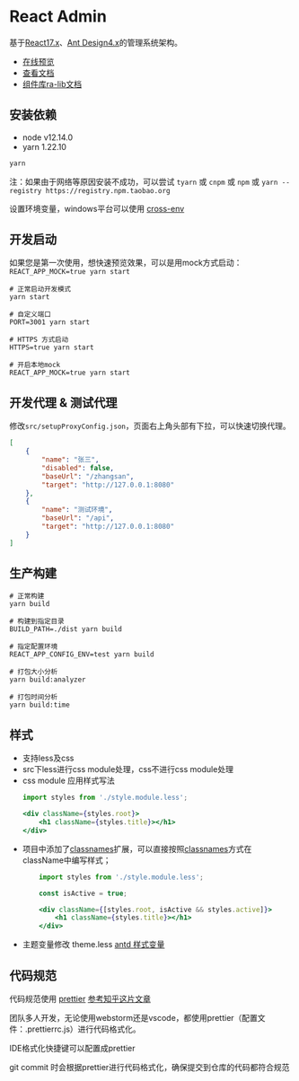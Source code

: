 # React Admin

基于[React17.x](https://reactjs.org)、[Ant Design4.x](https://ant.design/)的管理系统架构。

- [在线预览](https://sxfad.github.io/react-admin/build)
- [查看文档](https://sxfad.github.io/react-admin/#/)
- [组件库ra-lib文档](https://sxfad.github.io/ra-lib/)

## 安装依赖

- node v12.14.0
- yarn 1.22.10

```bash
yarn
```

注：如果由于网络等原因安装不成功，可以尝试 `tyarn` 或 `cnpm` 或 `npm` 或 `yarn --registry https://registry.npm.taobao.org`

设置环境变量，windows平台可以使用 [cross-env](https://github.com/kentcdodds/cross-env#)

## 开发启动

如果您是第一次使用，想快速预览效果，可以是用mock方式启动：`REACT_APP_MOCK=true yarn start`

```
# 正常启动开发模式
yarn start 

# 自定义端口
PORT=3001 yarn start

# HTTPS 方式启动
HTTPS=true yarn start

# 开启本地mock
REACT_APP_MOCK=true yarn start
```

## 开发代理 & 测试代理

修改`src/setupProxyConfig.json`，页面右上角头部有下拉，可以快速切换代理。

```json
[
    {
        "name": "张三",
        "disabled": false,
        "baseUrl": "/zhangsan",
        "target": "http://127.0.0.1:8080"
    },
    {
        "name": "测试环境",
        "baseUrl": "/api",
        "target": "http://127.0.0.1:8080"
    }
]
```

## 生产构建

```
# 正常构建
yarn build

# 构建到指定目录
BUILD_PATH=./dist yarn build

# 指定配置环境
REACT_APP_CONFIG_ENV=test yarn build

# 打包大小分析
yarn build:analyzer

# 打包时间分析
yarn build:time
```

## 样式

- 支持less及css
- src下less进行css module处理，css不进行css module处理
- css module 应用样式写法
    ```jsx
    import styles from './style.module.less';
    
    <div className={styles.root}>
        <h1 className={styles.title}></h1>
    </div>
    ```
- 项目中添加了[classnames](https://github.com/JedWatson/classnames)扩展，可以直接按照[classnames](https://github.com/JedWatson/classnames)方式在className中编写样式；
    ```jsx
        import styles from './style.module.less';
    
        const isActive = true;
  
        <div className={[styles.root, isActive && styles.active]}>
            <h1 className={styles.title}></h1>
        </div>
    ```
- 主题变量修改 theme.less [antd 样式变量](https://ant.design/docs/react/customize-theme-cn)

## 代码规范

代码规范使用 [prettier](https://prettier.io/) [参考知乎这片文章](https://zhuanlan.zhihu.com/p/81764012)

团队多人开发，无论使用webstorm还是vscode，都使用prettier（配置文件：.prettierrc.js）进行代码格式化。

IDE格式化快捷键可以配置成prettier

git commit 时会根据prettier进行代码格式化，确保提交到仓库的代码都符合规范

